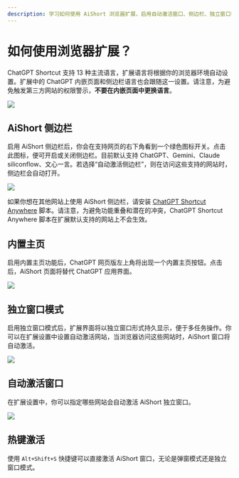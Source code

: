 ```yaml
---
description: 学习如何使用 AiShort 浏览器扩展，启用自动激活窗口、侧边栏、独立窗口等功能，提升 ChatGPT、Gemini、Claude 等网站的操作体验，并支持快捷键激活。  
---
```


# 如何使用浏览器扩展？

ChatGPT Shortcut 支持 13 种主流语言，扩展语言将根据你的浏览器环境自动设置。扩展中的 ChatGPT 内嵌页面和侧边栏语言也会跟随这一设置。请注意，为避免触发第三方网站的权限警示，**不要在内嵌页面中更换语言**。

![](https://img.newzone.top/2023-12-23-12-04-29.png?imageMogr2/format/webp)

## AiShort 侧边栏

启用 AiShort 侧边栏后，你会在支持网页的右下角看到一个绿色图标开关。点击此图标，便可开启或关闭侧边栏。目前默认支持 ChatGPT、Gemini、Claude siliconflow、文心一言。若选择“自动激活侧边栏”，则在访问这些支持的网站时，侧边栏会自动打开。

![](https://img.newzone.top/2023-12-23-04-16-15.gif?imageMogr2/format/webp)

如果你想在其他网站上使用 AiShort 侧边栏，请安装 [ChatGPT Shortcut Anywhere](https://greasyfork.org/scripts/482907-chatgpt-shortcut-anywhere) 脚本。请注意，为避免功能重叠和潜在的冲突，ChatGPT Shortcut Anywhere 脚本在扩展默认支持的网站上不会生效。

## 内置主页

启用内置主页功能后，ChatGPT 网页版左上角将出现一个内置主页按钮。点击后，AiShort 页面将替代 ChatGPT 应用界面。

![](https://img.newzone.top/ai/2023-12-22-19-40-15.png?imageMogr2/format/webp)

## 独立窗口模式

启用独立窗口模式后，扩展界面将以独立窗口形式持久显示，便于多任务操作。你可以在扩展设置中设置自动激活网站，当浏览器访问这些网站时，AiShort 窗口将自动激活。

![](https://img.newzone.top/2023-12-23-12-07-09.png?imageMogr2/format/webp)

## 自动激活窗口

在扩展设置中，你可以指定哪些网站会自动激活 AiShort 独立窗口。

![](https://img.newzone.top/2023-12-23-12-09-51.png?imageMogr2/format/webp)

## 热键激活

使用 `Alt+Shift+S` 快捷键可以直接激活 AiShort 窗口，无论是弹窗模式还是独立窗口模式。
